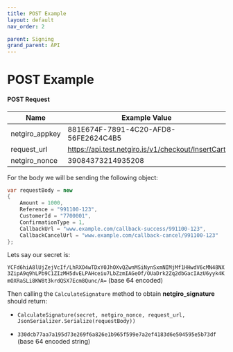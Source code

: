 ```yaml
---
title: POST Example
layout: default
nav_order: 2

parent: Signing
grand_parent: API
---
```


# POST Example
 
#### POST Request

| Name  | Example Value | 
| ------------- | ------------- |
|netgiro_appkey | 881E674F-7891-4C20-AFD8-56FE2624C4B5 |
|request_url | https://api.test.netgiro.is/v1/checkout/InsertCart |
|netgiro_nonce | 39084373214935208 |

For the body we will be sending the following object:
```cs
var requestBody = new
{
    Amount = 1000,
    Reference = "991100-123",
    CustomerId = "7700001",
    ConfirmationType = 1,
    CallbackUrl = "www.example.com/callback-success/991100-123",
    CallbackCancelUrl = "www.example.com/callback-cancel/991100-123"
};
```

Lets say our secret is:

`YCFd6hiA8lUjZejVcIf/LhRXO4wTDxY0JhOXvQZwnMSiNynSxmNIMjMf1HHwdV6cMN48NX3ZipA9q9hLPb9C1ZIzMH5dvELPAHceiu7LbZzmIAGeOf/OUaDrk2Zq2dbGacIAzU6yyk4KmOXRaSLi8KW8t3krdQSX7Ecm8Qunc/A=` (base 64 encoded)

Then calling the `CalculateSignature` method to obtain **netgiro_signature** should return:

- `CalculateSignature(secret, netgiro_nonce, request_url, JsonSerializer.Serialize(requestBody))` 

- `330dcb77aa7a195d73e269f6a826e1b965f599e7a2ef4183d6e504595e5b73df` (base 64 encoded string)